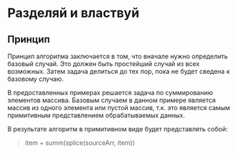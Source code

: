 # Разделяй и властвуй

## Принцип

Принцип алгоритма заключается в том, что вначале нужно определить базовый случай. Это должен быть простейший случай из всех возможных.
Затем задача делиться до тех пор, пока не будет сведена к базовому случаю.

В предоставленных примерах решается задача по суммированию элементов массива.
Базовым случаем в данном примере является массив из одного элемента или пустой массив, т.к. это является самым примитивным представлением обрабатываемых данных.

В результате алгоритм в примитивном виде будет представлять собой:

> item + summ(splice(sourceArr, item))
